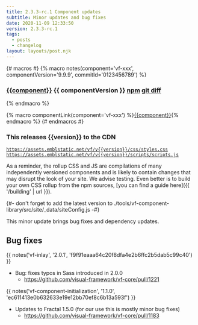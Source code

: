 ```yaml
---
title: 2.3.3-rc.1 Component updates
subtitle: Minor updates and bug fixes
date: 2020-11-09 12:33:50
version: 2.3.3-rc.1
tags:
  - posts
  - changelog
layout: layouts/post.njk
---
```


{# macros #}
{% macro notes(component='vf-xxx', componentVersion='9.9.9', commitId='0123456789') %}

### [{{component}}](https://latest.visual-framework.dev/components/{{component}}/) <span class="vf-badge">{{ componentVersion }}</span> <a href="https://www.npmjs.com/package/@visual-framework/{{component}}/v/{{componentVersion}}" class="vf-badge">npm</a> <a href="https://github.com/visual-framework/vf-core/commit/{{commitId}}" class="vf-badge">git diff</a>

{% endmacro %}

{% macro componentLink(component='vf-xxx') %}[{{component}}](https://latest.visual-framework.dev/components/{{component}}/){% endmacro %}
{# endmacros #}

<div class="vf-box vf-box-theme--tertiary vf-box--easy">
<h3 class="vf-box__heading">
This releases {{version}} to the CDN
</h3>
<div class="vf-box__text">

[`https://assets.emblstatic.net/vf/v{{version}}/css/styles.css`](https://assets.emblstatic.net/vf/v{{version}}/css/styles.css) <br/>
[`https://assets.emblstatic.net/vf/v{{version}}/scripts/scripts.js`](https://assets.emblstatic.net/vf/v{{version}}/scripts/scripts.js)

As a reminder, the rollup CSS and JS are compilations of many independently versioned components and is likely to contain changes that may disrupt the look of your site. We advise testing. Even better is to build your own CSS rollup from the npm sources, [you can find a guide here]({{ '/building' | url }}).

{#- don't forget to add the latest version to ./tools/vf-component-library/src/site/_data/siteConfig.js -#}

</div>
</div>

This minor update brings bug fixes and dependency updates.

## Bug fixes

{{ notes('vf-inlay', '2.0.1', 'f9f91eaaa64c20f8dfa4e2b6ffc2b5dab5c99c40') }}

* Bug: fixes typos in Sass introduced in 2.0.0
  * https://github.com/visual-framework/vf-core/pull/1221

{{ notes('vf-component-initialization', '1.1.0', 'ec611413e0b632633e19e12bb70ef8c6b13a593f') }}

* Updates to Fractal 1.5.0 (for our use this is mostly minor bug fixes)
  * https://github.com/visual-framework/vf-core/pull/1183
